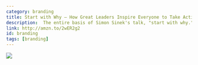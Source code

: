 ```yaml
---
category: branding
title: Start with Why — How Great Leaders Inspire Everyone to Take Action
description:  The entire basis of Simon Sinek's talk, "start with why." This book is really good to go over to learn about the true motivation behind decisions. Essentially instead of jumping straight to work from inquiry, you start by asking the right questions first.
link: http://amzn.to/2wER2g2
id: branding
tags: [branding]
---
```

<a target="_blank"  href="https://www.amazon.com/gp/product/1591846447/ref=as_li_tl?ie=UTF8&camp=1789&creative=9325&creativeASIN=1591846447&linkCode=as2&tag=compassofdesi-20&linkId=375bdc7287675ed3bd2357270ecc7375"><img border="0" src="//ws-na.amazon-adsystem.com/widgets/q?_encoding=UTF8&MarketPlace=US&ASIN=1591846447&ServiceVersion=20070822&ID=AsinImage&WS=1&Format=_SL250_&tag=compassofdesi-20" ></a><img src="//ir-na.amazon-adsystem.com/e/ir?t=compassofdesi-20&l=am2&o=1&a=1591846447" width="1" height="1" border="0" alt="" style="border:none !important; margin:0px !important;" />
